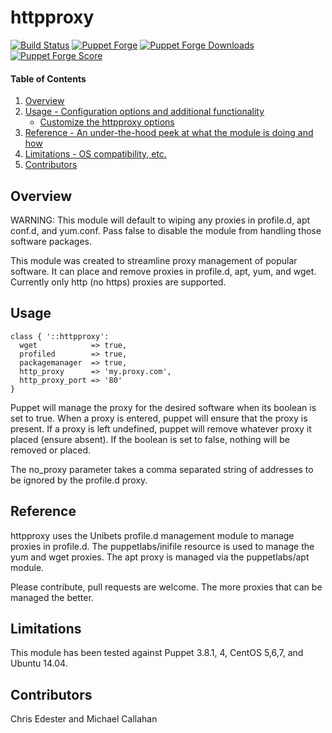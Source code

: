 httpproxy
=============

[![Build Status](https://travis-ci.org/MiamiOH/puppet-httpproxy.svg?branch=master)](https://travis-ci.org/MiamiOH/puppet-httpproxy)
[![Puppet Forge](https://img.shields.io/puppetforge/v/MiamiOH/httpproxy.svg)](https://forge.puppet.com/MiamiOH/httpproxy)
[![Puppet Forge Downloads](https://img.shields.io/puppetforge/dt/MiamiOH/httpproxy.svg)](https://forge.puppet.com/MiamiOH/httpproxy)
[![Puppet Forge Score](https://img.shields.io/puppetforge/f/MiamiOH/httpproxy.svg)](https://forge.puppet.com/MiamiOH/httpproxy/scores)

#### Table of Contents

1. [Overview](#overview)
2. [Usage - Configuration options and additional functionality](#usage)
    * [Customize the httpproxy options](#customize-the-httpproxy-options)
3. [Reference - An under-the-hood peek at what the module is doing and how](#reference)
4. [Limitations - OS compatibility, etc.](#limitations)
5. [Contributors](#contributors)

## Overview
WARNING: This module will default to wiping any proxies in profile.d, apt conf.d, and yum.conf. Pass false to disable
the module from handling those software packages.

This module was created to streamline proxy management of popular software. It can place and remove
proxies in profile.d, apt, yum, and wget. Currently only http (no https) proxies are supported.

## Usage
    class { '::httpproxy':
      wget            => true,
      profiled        => true,
      packagemanager  => true,
      http_proxy      => 'my.proxy.com',
      http_proxy_port => '80'
    }

Puppet will manage the proxy for the desired software when its boolean is set to true. When a proxy is entered,
puppet will ensure that the proxy is present. If a proxy is left undefined, puppet will remove whatever proxy it
placed (ensure absent). If the boolean is set to false, nothing will be removed or placed.

The no_proxy parameter takes a comma separated string of addresses to be ignored by the profile.d proxy.

## Reference

httpproxy uses the Unibets profile.d management module to manage proxies in profile.d. The puppetlabs/inifile
resource is used to manage the yum and wget proxies. The apt proxy is managed via the puppetlabs/apt module.

Please contribute, pull requests are welcome. The more proxies that can be managed the better.

## Limitations

This module has been tested against Puppet 3.8.1, 4, CentOS 5,6,7, and Ubuntu 14.04.  

## Contributors

Chris Edester and Michael Callahan
